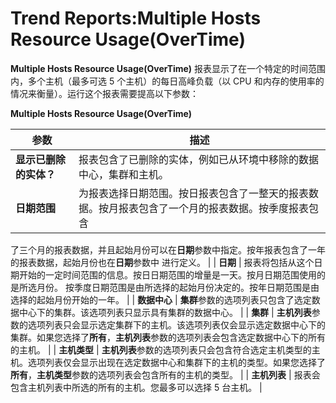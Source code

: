# Trend Reports:Multiple Hosts Resource Usage(OverTime)

**Multiple Hosts Resource Usage(OverTime)** 报表显示了在一个特定的时间范围内，多个主机（最多可选 5 个主机）的每日高峰负载（以 CPU 和内存的使用率的情况来衡量）。运行这个报表需要提高以下参数：

**Multiple Hosts Resource Usage(OverTime)**

| **参数** | **描述** |
| -------- | -------- |
| **显示已删除的实体？** | 报表包含了已删除的实体，例如已从环境中移除的数据中心，集群和主机。 |
| **日期范围** | 为报表选择日期范围。按日报表包含了一整天的报表数据。按月报表包含了一个月的报表数据。按季度报表包含
了三个月的报表数据，并且起始月份可以在**日期**参数中指定。按年报表包含了一年的报表数据，起始月份也在**日期**参数中
进行定义。 |
| **日期** | 报表将包括从这个日期开始的一定时间范围的信息。按日日期范围的增量是一天。按月日期范围使用的是所选月份。
按季度日期范围是由所选择的起始月份决定的。按年日期范围是由选择的起始月份开始的一年。 |
| **数据中心** | **集群**参数的选项列表只包含了选定数据中心下的集群。该选项列表只显示具有集群的数据中心。 |
| **集群** | **主机列表**参数的选项列表只会显示选定集群下的主机。该选项列表仅会显示选定数据中心下的集群。如果您选择了**所有**，**主机列表**参数的选项列表会包含选定数据中心下的所有的主机。 |
| **主机类型** | **主机列表**参数的选项列表只会包含符合选定主机类型的主机。选项列表仅会显示出现在选定数据中心和集群下的主机的类型。如果您选择了**所有**，**主机类型**参数的选项列表会包含所有的主机的类型。 |
| **主机列表** | 报表会包含主机列表中所选的所有的主机。您最多可以选择 5 台主机。 |
